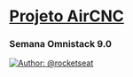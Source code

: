# [Projeto AirCNC](https://rocketseat.com.br)
### Semana Omnistack 9.0

[![Author: @rocketseat](https://img.shields.io/badge/author-@rocketseat-purple.svg?style=flat)](https://twitter.com/rocketseat)
